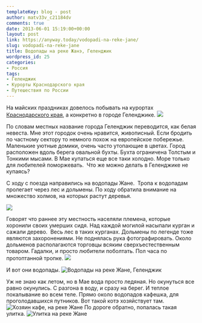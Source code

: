 ```yaml
---
templateKey: blog - post
author: matv33v_c21184dv
comments: true
date: 2013-06-01 15:19:00+00:00
layout: post
link: https://anyway.today/vodopadi-na-reke-jane/
slug: vodopadi-na-reke-jane
title: Водопады на реке Жанэ, Геленджик
wordpress_id: 25
categories:
- Россия
tags:
- Геленджик
- Курорты Краснодарского края
- Путешествия по России
---
```


На майских праздниках довелось побывать на курортах [Краснодарского края](https://anyway.today/tag/%D0%BA%D1%83%D1%80%D0%BE%D1%80%D1%82%D1%8B-%D0%BA%D1%80%D0%B0%D1%81%D0%BD%D0%BE%D0%B4%D0%B0%D1%80%D1%81%D0%BA%D0%BE%D0%B3%D0%BE-%D0%BA%D1%80%D0%B0%D1%8F/), а конкретно в городе Геленджике.
![](http://anyway.today/wp-content/uploads/2013/06/2013-05-03_11-26_Gelendzhik_400-300x200.jpg)


По словам местных название города Геленджик переводится, как белая невеста. Мне этот городок очень нравится, живописный. Если бродить по частному сектору то немного похож на европейское побережье. Маленькие уютные домики, очень часто утопающие в цветах.
Город расположен вдоль берега овальной бухты. Бухта ограничена Толстым и Тонкими мысами.
В Мае купаться еще все таки холодно. Море только для любителей поморжевать.  Что же можно делать в Геленджике не купаясь?




<!-- more -->С ходу с поезда направились на водопады Жане.  Тропа к водопадам пролегает через лес и дольмены. По ходу обратила внимание на множество холмов, на которых растут деревья.
![](http://anyway.today/wp-content/uploads/2013/06/2013-05-01_10-23_Gelendzhik_003-300x200.jpg)




Говорят что раннее эту местность населяли племена, которые хоронили своих умерших сидя. Над каждой могилой насыпали курган и сажали дерево.  Весь лес в таких курганах.
Дольмены по легенде тоже являются захоронениями. Не поднялась рука фотографировать. Около дольменов располагаются торговцы всяким сверхъестественным товаром. Гадалки, и просто любители поболтать.
Пол часа по протоптанной тропке.
![](http://anyway.today/wp-content/uploads/2013/06/2013-05-01_10-51_Gelendzhik_035-300x200.jpg)


И вот они водопады.
![Водопады на реке Жане, Геленджик](http://anyway.today/wp-content/uploads/2013/06/2013-05-01_11-28_Gelendzhik_093-300x200.jpg)


Уж не знаю как летом, но в Мае вода просто ледяная. Но окунуться все равно окунулись. С разгона в воду, и сразу на берег. И теплое покалывание во всем теле. Прямо около водопадов кафешка, для проголодавшихся путников. Вот такой котэ хозяйствует там.
![Хозяин кафе,  на реке Жане](http://anyway.today/wp-content/uploads/2013/06/2013-05-01_11-54_Gelendzhik_197-300x200.jpg)
По дороге обратно, попалась такая улитка.
![Улитка на реке Жане](http://anyway.today/wp-content/uploads/2013/06/2013-05-01_12-00_Gelendzhik_206-300x200.jpg)







